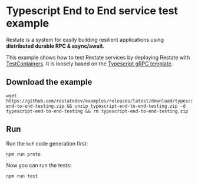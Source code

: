 # Typescript End to End service test example

Restate is a system for easily building resilient applications using **distributed durable RPC & async/await**.

This example shows how to test Restate services by deploying Restate with [TestContainers](https://node.testcontainers.org/). It is loosely based on the [Typescript gRPC template](https://github.com/restatedev/node-template-generator#grpc-variant).

## Download the example

```shell
wget https://github.com/restatedev/examples/releases/latest/download/typescript-end-to-end-testing.zip && unzip typescript-end-to-end-testing.zip -d typescript-end-to-end-testing && rm typescript-end-to-end-testing.zip
```

## Run

Run the `buf` code generation first:

```shell
npm run proto
```

Now you can run the tests:

```shell
npm run test
```